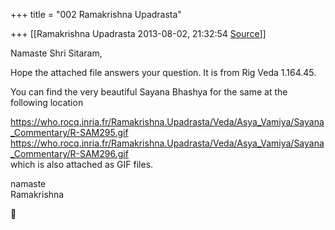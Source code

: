 +++
title = "002 Ramakrishna Upadrasta"

+++
[[Ramakrishna Upadrasta	2013-08-02, 21:32:54 [Source](https://groups.google.com/g/samskrita/c/PO5PKtbc6XA)]]



Namaste Shri Sitaram,  
  
Hope the attached file answers your question. It is from Rig Veda 1.164.45.  
  
You can find the very beautiful Sayana Bhashya for the same at the  
following location  
  
<https://who.rocq.inria.fr/Ramakrishna.Upadrasta/Veda/Asya_Vamiya/Sayana_Commentary/R-SAM295.gif>  
<https://who.rocq.inria.fr/Ramakrishna.Upadrasta/Veda/Asya_Vamiya/Sayana_Commentary/R-SAM296.gif>  
which is also attached as GIF files.  
  
namaste  
Ramakrishna  



